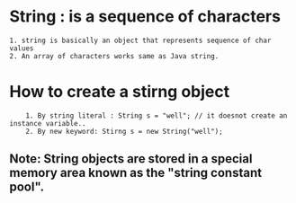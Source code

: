 # String : is a sequence of characters
```
1. string is basically an object that represents sequence of char values
2. An array of characters works same as Java string.

```
# How to create a stirng object

```
	1. By string literal : String s = "well"; // it doesnot create an instance variable..
	2. By new keyword: Stirng s = new String("well");
```
## Note: String objects are stored in a special memory area known as the "string constant pool".